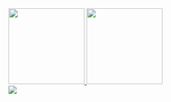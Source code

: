 <div>
  <a href="https://github.com/LucasHavranek">
  <img height="150em" src="https://github-readme-stats.vercel.app/api?username=LucasHavranek&show_icons=true&theme=tokyonight&include_all_commits=true&count_private=true"/>
  <img height="150em" src="https://github-readme-stats.vercel.app/api/top-langs/?username=LucasHavranek&layout=compact&langs_count=7&theme=tokyonight"/>
</div>

<div>  
<img src="https://img.shields.io/badge/LinkedIn-0077B5?style=for-the-badge&logo=linkedin&logoColor=white"/>
  <a href= "https://www.linkedin.com/in/lucas-havranek"/>
  </div>
